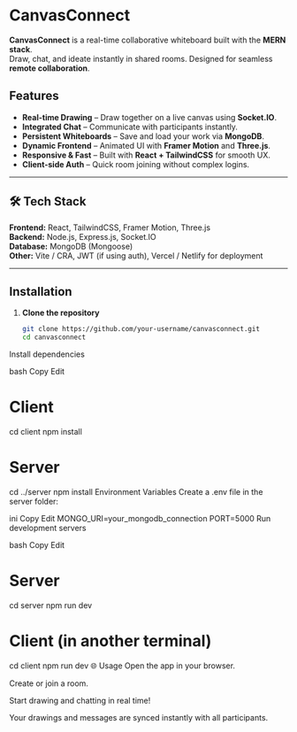 # CanvasConnect 

**CanvasConnect** is a real-time collaborative whiteboard built with the **MERN stack**.  
Draw, chat, and ideate instantly in shared rooms. Designed for seamless **remote collaboration**.

## Features

- **Real-time Drawing** – Draw together on a live canvas using **Socket.IO**.
- **Integrated Chat** – Communicate with participants instantly.
- **Persistent Whiteboards** – Save and load your work via **MongoDB**.
- **Dynamic Frontend** – Animated UI with **Framer Motion** and **Three.js**.
- **Responsive & Fast** – Built with **React + TailwindCSS** for smooth UX.
- **Client-side Auth** – Quick room joining without complex logins.

---

## 🛠 Tech Stack

**Frontend:** React, TailwindCSS, Framer Motion, Three.js  
**Backend:** Node.js, Express.js, Socket.IO  
**Database:** MongoDB (Mongoose)  
**Other:** Vite / CRA, JWT (if using auth), Vercel / Netlify for deployment

---

##  Installation

1. **Clone the repository**
   ```bash
   git clone https://github.com/your-username/canvasconnect.git
   cd canvasconnect
Install dependencies

bash
Copy
Edit
# Client
cd client
npm install

# Server
cd ../server
npm install
Environment Variables
Create a .env file in the server folder:

ini
Copy
Edit
MONGO_URI=your_mongodb_connection
PORT=5000
Run development servers

bash
Copy
Edit
# Server
cd server
npm run dev

# Client (in another terminal)
cd client
npm run dev
🌐 Usage
Open the app in your browser.

Create or join a room.

Start drawing and chatting in real time!

Your drawings and messages are synced instantly with all participants.